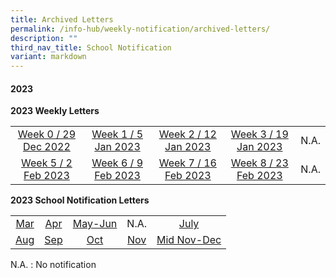```yaml
---
title: Archived Letters
permalink: /info-hub/weekly-notification/archived-letters/
description: ""
third_nav_title: School Notification
variant: markdown
---
```

<h4><strong>2023</strong></h4>
<p><strong>2023 Weekly Letters</strong></p>
<table>
<tbody>
<tr>
<td style="text-align: center;"><a href="https://drive.google.com/file/d/1VhV4Ac8Qwj_IzQXv0GEDmfUIHJJeitVu/view" target="_blank" rel="noopener">Week 0 / 29 Dec 2022</a></td>
<td style="text-align: center;"><a href="https://drive.google.com/file/d/1a8TDiUnzCCI-fdP3HCSuhpFhuguGiI5g/view" target="_blank" rel="noopener">Week 1 / 5 Jan 2023</a></td>
<td style="text-align: center;"><a href="https://drive.google.com/file/d/1labU3gWjR4goRjHlS2WUZly7-PDTVvk1/view" target="_blank" rel="noopener">Week 2 / 12 Jan 2023</a></td>
<td style="text-align: center;"><a href="https://drive.google.com/file/d/1kD16HdTrCLbSh-lpa_fSEf2UM57tb6KO/view?usp=sharing" target="_blank" rel="noopener">Week 3 / 19 Jan 2023</a></td>
<td style="text-align: center;">N.A.</td>
</tr>
<tr>
<td style="text-align: center;"><a href="https://drive.google.com/file/d/1gEbGsqJ6yWB4P009-vGmnR3xtc95pS5F/view?usp=sharing" target="_blank" rel="noopener">Week 5 / 2 Feb 2023</a></td>
<td style="text-align: center;"><a href="https://drive.google.com/file/d/1vd6CqUsPqAs2BTOVTkFP-8qHYLZABS74/view?usp=sharing" target="_blank" rel="noopener">Week 6 / 9 Feb 2023</a></td>
<td style="text-align: center;"><a href="https://drive.google.com/file/d/11oSj-tIHEfnyqgtRAxdd5EOcsXfUtnYu/view?usp=sharing" target="_blank" rel="noopener">Week 7 / 16 Feb 2023</a></td>
	<td style="text-align: center;"><a href="https://drive.google.com/file/d/1UzpI6nAMpbrUWAVSzvFN-3UxThk62nD0/view?usp=sharing" target="_blank" rel="noopener">Week 8 / 23 Feb 2023</a></td>
	<td style="text-align: center;">N.A.</td>
</tr>
</tbody>
</table>
<p><strong>2023 School Notification Letters</strong></p>
<table>
<tbody>
<tr>
<td style="text-align: center;"><a href="https://drive.google.com/file/d/1dMsDNeDEjSH2KcLJrSZlxHvzyySnPl8O/view?usp=sharing" target="_blank" rel="noopener">Mar</a></td>
<td style="text-align: center;"><a href="https://drive.google.com/file/d/1IONuFpxGe6Vn5x6ED0dhoWCyLfdwrQVs/view?usp=sharing" target="_blank" rel="noopener">Apr</a></td>
	<td style="text-align: center;"><a href="https://drive.google.com/file/d/1lKZrAmMfbobuoqOt66niP3RymsVsY3N8/view?usp=sharing" target="_blank" rel="noopener">May-Jun</a></td>
<td style="text-align: center;">N.A.</td>
<td style="text-align: center;"><a href="https://drive.google.com/file/d/13aD3uoR-PNO8AqlLOUFjAg2Q1gBcxHaE/view?usp=sharing" target="_blank" rel="noopener">July</a></td>
	</tr><tr>
<td style="text-align: center;"><a href="https://drive.google.com/file/d/1VNuOM5mIhTnpU1KMQKP9dd5r6hfpoOzp/view?usp=sharing" target="_blank" rel="noopener">Aug</a></td>
<td style="text-align: center;"><a href="https://drive.google.com/file/d/1PbbguhgRygH0rRAVL4g2BXiOPPakAi9C/view?usp=sharing" target="_blank" rel="noopener">Sep</a></td>
<td style="text-align: center;"><a href="https://drive.google.com/file/d/1fIivh93d45Gj8UCLNOjsA5DPVuGX7c8G/view?usp=sharing" target="_blank" rel="noopener">Oct</a></td>
	<td style="text-align: center;"><a href="https://drive.google.com/file/d/17yUvF2Cw8Qur93_IHvlI2OVs2nSj4j8e/view?usp=sharing" target="_blank" rel="noopener">Nov</a></td>
<td style="text-align: center;"><a href="https://drive.google.com/file/d/1c35yUD65BfJMxEh0hQWYab7-nxn2V1LV/view?usp=sharing" target="_blank" rel="noopener">Mid Nov-Dec</a></td>
	</tr>
</tbody>
</table>
<p>N.A. : No notification</p>
<p></p>